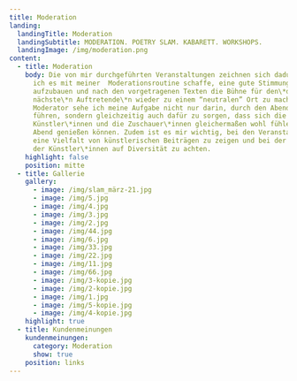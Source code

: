 ```yaml
---
title: Moderation
landing:
  landingTitle: Moderation
  landingSubtitle: MODERATION. POETRY SLAM. KABARETT. WORKSHOPS.
  landingImage: /img/moderation.png
content:
  - title: Moderation
    body: Die von mir durchgeführten Veranstaltungen zeichnen sich dadurch aus, dass
      ich es mit meiner  Moderationsroutine schaffe, eine gute Stimmung
      aufzubauen und nach den vorgetragenen Texten die Bühne für den\*die
      nächste\*n Auftretende\*n wieder zu einem “neutralen” Ort zu machen. Als
      Moderator sehe ich meine Aufgabe nicht nur darin, durch den Abend zu
      führen, sondern gleichzeitig auch dafür zu sorgen, dass sich die
      Künstler\*innen und die Zuschauer\*innen gleichermaßen wohl fühlen und den
      Abend genießen können. Zudem ist es mir wichtig, bei den Veranstaltungen
      eine Vielfalt von künstlerischen Beiträgen zu zeigen und bei der Auswahl
      der Künstler\*innen auf Diversität zu achten.
    highlight: false
    position: mitte
  - title: Gallerie
    gallery:
      - image: /img/slam_märz-21.jpg
      - image: /img/5.jpg
      - image: /img/4.jpg
      - image: /img/3.jpg
      - image: /img/2.jpg
      - image: /img/44.jpg
      - image: /img/6.jpg
      - image: /img/33.jpg
      - image: /img/22.jpg
      - image: /img/11.jpg
      - image: /img/66.jpg
      - image: /img/3-kopie.jpg
      - image: /img/2-kopie.jpg
      - image: /img/1.jpg
      - image: /img/5-kopie.jpg
      - image: /img/4-kopie.jpg
    highlight: true
  - title: Kundenmeinungen
    kundenmeinungen:
      category: Moderation
      show: true
    position: links
---
```

